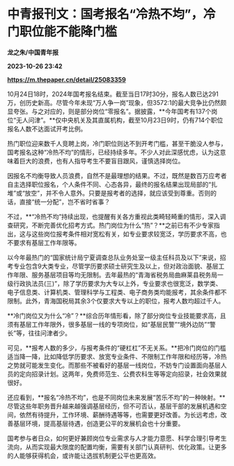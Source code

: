 # 中青报刊文：国考报名“冷热不均”，冷门职位能不能降门槛
**龙之朱/中国青年报**

**2023-10-26 23:42**

**https://m.thepaper.cn/detail/25083359**

10月24日18时，2024年国考报名结束。截至当日17时30分，报名人数已达291万，创历史新高。尽管今年未现“万人争一岗”现象，但3572:1的最大竞争比仍然颇显夸张。与之对应的，则是部分岗位“零报名”。据披露，**今年国考有137个岗位“无人问津”。**仅中央机关及其直属机构，截至10月23日9时，仍有714个职位报名人数不达面试开考比例。

热门职位迎来数千人竞聘上岗，冷门职位则达不到开考门槛，甚至干脆没人参与，国考报名这种“冷热不均”的情形，已经持续多年。不少人对此深感忧虑，认为这意味着巨大的浪费，也有人指导考生不要盲目跟风，谨慎选择岗位。

因报名不均衡导致人员浪费，自然不是最理想的结果。不过，既然是数百万应考者自主选择职位报名，个人条件不同、心态各异，最终的报名结果出现局部的“扎堆”或“放空”，并不令人意外。只要是报考者的选择，就应该受到尊重。否则的话，直接“统一分配”，岂不省时省事？

不过，**“冷热不均”持续出现，也提醒有关各方重视此类畸轻畸重的情形，深入调查研究，不断完善优化招考方式。热门岗位为什么“热”？**之前已有不少专家指出，这与这些岗位报考条件相对宽松有关，如专业要求较宽泛，学历要求不高，也不要求有基层工作年限等。

以今年最热门的“国家统计局宁夏调查总队业务处室一级主任科员及以下”来说，招考专业包含9大类专业，尽管学历要求硕士研究生及以上，但对政治面貌、基层工作年限、服务基层项目等均无限制。去年最热的“青海省税务局曲麻莱县税务局一级行政执法员(三)”，除了学历要求为大专以上外，专业要求也很宽泛，数学类、电子信息类、计算机类、管理科学与工程类、电子商务类均能报考，其余条件都不限制。此外，青海国税局其余3个仅要求大专以上的职位，报考人数均超过千人。

**冷门岗位又为什么“冷”？**综合历年情形看，除了部分岗位专业技能要求高，且须有基层工作年限外，很多基层一线的专项岗位，如“基层民警”“境外边防”“警长”等，往往问津者少。

可见，**报考人数的多少，与报考条件的“硬杠杠”不无关系。**把冷门岗位的门槛适当降一降，比如降低学历要求、放宽专业条件、不限制工作年限和经历等，冷热之势就可能发生变化。而那些不被看好的基层一线岗位，不妨专门设置面向基层人员的定向招录计划。这两年，免费师范生、公费农科生等等定向招录，社会效果就很好。

还应看到，**报名“冷热不均”，也是不同岗位未来发展“苦乐不均”的一种映射。**尽管这些年职务晋升越来越强调基层经历，但不可否认，基层干部的发展机遇和空间，依然有待提升，工作环境、薪酬待遇等等，也需要更好改善。为长远考虑，改善基层环境，提高基层待遇，创造更公平的发展机会也十分重要。

国考参与者日众，如何更好兼顾岗位专业需求与人才能力意愿、科学合理引导考生流向，从而实现最大限度的配置均衡，需要有关部门认真研判、优化政策。让更多的人能够获得机会，或许能让选拔机制更公平也更高效。